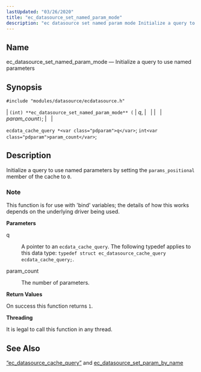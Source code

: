 ```yaml
---
lastUpdated: "03/26/2020"
title: "ec_datasource_set_named_param_mode"
description: "ec datasource set named param mode Initialize a query to use named parameters int ec datasource set named param mode q param count ecdata cache query q intparam count Initialize a query to use named parameters by setting the params positional member of the cache to 0 This function is..."
---
```


<a name="apis.ec_datasource_set_named_param_mode"></a> 
## Name

ec_datasource_set_named_param_mode — Initialize a query to use named parameters

## Synopsis

`#include "modules/datasource/ecdatasource.h"`

| `(int) **ec_datasource_set_named_param_mode** (` | <var class="pdparam">q</var>, |   |
|   | <var class="pdparam">param_count</var>`)`; |   |

`ecdata_cache_query *<var class="pdparam">q</var>`;
`int<var class="pdparam">param_count</var>`;<a name="idp49718208"></a> 
## Description

Initialize a query to use named parameters by setting the `params_positional` member of the cache to `0`.

### Note

This function is for use with 'bind' variables; the details of how this works depends on the underlying driver being used.

**<a name="idp49721376"></a> Parameters**

<dl class="variablelist">

<dt>q</dt>

<dd>

A pointer to an `ecdata_cache_query`. The following typedef applies to this data type: `typedef struct ec_datasource_cache_query ecdata_cache_query;`.

</dd>

<dt>param_count</dt>

<dd>

The number of parameters.

</dd>

</dl>

**<a name="idp49726928"></a> Return Values**

On success this function returns `1`.

**<a name="idp49728304"></a> Threading**

It is legal to call this function in any thread.

<a name="idp49729728"></a> 
## See Also

[“ec_datasource_cache_query”](/momentum/3/3-api/structs-ec-datasource-cache-query) and [ec_datasource_set_param_by_name](/momentum/3/3-api/apis-ec-datasource-set-param-by-name)